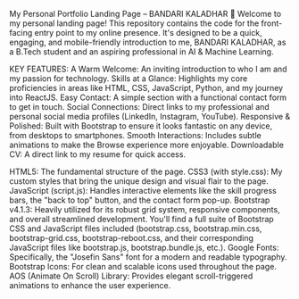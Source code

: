 My Personal Portfolio Landing Page – BANDARI KALADHAR 🚀
Welcome to my personal landing page! This repository contains the code for the front-facing entry point to my online presence. It's designed to be a quick, engaging, and mobile-friendly introduction to me, BANDARI KALADHAR, as a B.Tech student and an aspiring professional in AI & Machine Learning.

KEY FEATURES:
A Warm Welcome: An inviting introduction to who I am and my passion for technology.
Skills at a Glance: Highlights my core proficiencies in areas like HTML, CSS, JavaScript, Python, and my journey into ReactJS.
Easy Contact: A simple section with a functional contact form to get in touch.
Social Connections: Direct links to my professional and personal social media profiles (LinkedIn, Instagram, YouTube).
Responsive & Polished: Built with Bootstrap to ensure it looks fantastic on any device, from desktops to smartphones.
Smooth Interactions: Includes subtle animations to make the Browse experience more enjoyable.
Downloadable CV: A direct link to my resume for quick access.

HTML5: The fundamental structure of the page.
CSS3 (with style.css): My custom styles that bring the unique design and visual flair to the page.
JavaScript (script.js): Handles interactive elements like the skill progress bars, the "back to top" button, and the contact form pop-up.
Bootstrap v4.1.3: Heavily utilized for its robust grid system, responsive components, and overall streamlined development. You'll find a full suite of Bootstrap CSS and JavaScript files included (bootstrap.css, bootstrap.min.css, bootstrap-grid.css, bootstrap-reboot.css, and their corresponding JavaScript files like bootstrap.js, bootstrap.bundle.js, etc.).
Google Fonts: Specifically, the "Josefin Sans" font for a modern and readable typography.
Bootstrap Icons: For clean and scalable icons used throughout the page.
AOS (Animate On Scroll) Library: Provides elegant scroll-triggered animations to enhance the user experience.
